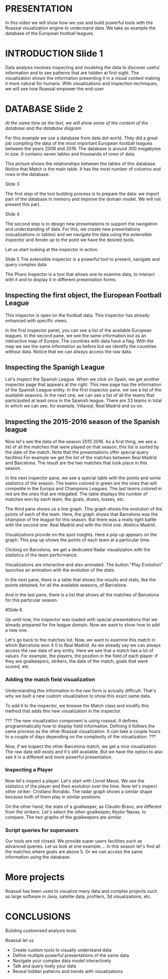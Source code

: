 
# PRESENTATION

In this video we will show how we use and build powerful tools with the Roassal visualization engine to understand data.
We take as example the database of the European football leagues.

# INTRODUCTION Slide 1

Data analysis involves inspecting and modeling the data to discover useful information and to see patterns that are hidden at first sight.
The visualization shows the information presenting it in a visual context making it more natural for humans.
With visualizations and inspection techniques, we will see how Roassal empower the end-user

# DATABASE Slide 2

_At the same time as the text, we will show some of the content of the database and the database diagram_

For this example we use a database from data dot world. 
They did a great job compiling the data of the most important European football leagues between the years 2008 and 2016. 
The database is around 300 megabytes in size. It contains seven tables and thousands of rows of data. 

This picture shows the relationships between the tables of this database. 
Notice that Match is the main table. It has the most number of columns and rows in the database.

Slide 3

The first step of the tool building process is to prepare the data:
we import part of the database in memory and improve the domain model.
We will not present this part. 


Slide 4

The second step is to design new presentations to support the navigation and understanding of data.
For this, we create new presentations (visualizations or tables) and we navigate the data using the extensible inspector and iterate up to the point we have the desired tools.

Let us start looking at the inspector in action.

Slide 5
The extensible inspector is a powerful tool to present, navigate and query complex data


The Pharo Inspector is a tool that allows one to examine data, to interact with it and to display it in different presentation forms.

## Inspecting the first object, the European Football League
This inspector is open on the football data.
This inspector has already enhanced with specific views. 

In the first inspector panel, you can see a list of the available European leagues.
In the second pane, we see the same information but as an interactive map of Europe.
The countries with data have a flag.
With the map we see the same information as before but we identify the countries without data.
Notice that we can always access the raw data. 

## Inspecting the Spanigh League

Let's inspect the Spanish League. 
When we click on Spain, we get another inspector page that appears at the right. 
This new page has the information of the Spanish League entity.
In the first inspector pane, we see a list of the available seasons.
In the next one, we can see a list of all the teams that participated at least once in the Spanish league. There are 33 teams in total in which we can see, for example, Villareal, Real Madrid and so on.


## Inspecting the 2015-2016 season of the Spanish league

Now let's see the data of the season 2015 2016.
As a first thing, we see a list of all the matches that were played on that season, this list is sorted by the date of the match.
Note that the presentations offer special query facilities
For example we get the list of the matches between Real Madrid and Barcelona.
The result are the two matches that took place in this season.


In the next inspector pane, we see a special table with the points and some statistics of the season.
The teams colored in green are the ones that will competite in the Europa and Champions Leagues.
The last teams colored in red are the ones that are relegated.
The table displays the number of matches won by each team, the goals, draws, losses, etc.

The third pane shows us a line graph.
This graph shows the evolution of the points of each of the team.
Here, the graph shows that Barcelona was the champion of the league for this season. 
But there was a really tight battle with the second one: Real Madrid and with the third one: Atletico Madrid.

Visualizations provide on the spot insights.
Here a pop up appears on the graph.
This pop up shows the points of each team at a particular time.

Clicking on Barcelona, we get a dedicated Radar visualization with the statistics of the team performance.

Visualizations are interactive and also animated.
The button "Play Evolution" launches an animation with the evolution of the stats.

In the next pane, there is a table that shows the results and stats, like the points obtained, for all the available seasons, of Barcelona.

And in the last pane, there is a list that shows all the matches of Barcelona for this particular season.

#Slide 6

Up until now, the inspector was loaded with special presentations that we already prepared for the league domain. 
Now we want to show how to add a new one. 

Let's go back to the matches list.
Now, we want to examine this match in which Barcelona won 4 0 to Real Madrid.
As we already say we can always access the raw data of any entity. 
Here we see that a match has a lot of values. For example, the players, the position in the field of each player: if they are goalkeepers, strikers, the date of the match, goals that were scored, etc.

### Adding the match field visualization

Understanding this information in the raw form is actually difficult.
That's why we built a new custom visualization to show this exact same data.

To add it to the inspector, we browse the Match class and modify this method that adds this new visualization in the inspector.

???
The new visualization component is using roassal. 
It defines programmatically how to display field information.
Defining it follows the same process as the other Roassal visualization. 
It can take a couple hours to a couple of days depending on the complexity of the vizualization.
???

Now, if we inspect the other Barcelona match, we get a nice visualization.
 The raw data still exists and it's still available. 
 But we have the option to also see it in a different and more powerful presentation.

### Inspecting a Player

Now let's inspect a player. 
Let's start with Lionel Messi. 
We see the statistics of the player and their evolution over the time.
Now let's inspect other striker: Cristiano Ronaldo.
The radar graph shows a similar shape because both of them play in similar positions.

On the other hand, the stats of a goalkeeper, as Claudio Bravo, are different from the strikers. 
Let's select the other goalkeeper, Keylor Navas, to compare. 
The two graphs of the goalkeepers are similar.

### Script queries for superusers
Our tools are not closed.
We provide super users facilities such as advanced queries.
Let us look at one example....
In this season let's find all the matches where goals are above 5.
Or we can access the same information using the database.

# More projects

Roassal has been used to visualize many data and complex projects
such as large software in Java, satelite data, profilers, 3d visualizations, etc.

# CONCLUSIONS

Building customised analysis tools

Roassal let us 
- Create custom tools to visually understand data 
- Define multiple powerful presentations of the same data
- Navigate your complex data model interactively
- Talk and query lively your data
- Reveal hidden patterns and trends with visualizations
